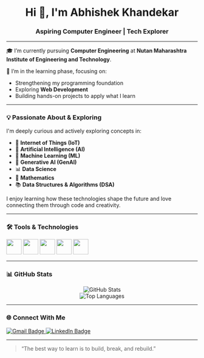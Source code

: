 <h1 align="center">Hi 👋, I'm Abhishek Khandekar</h1>
<h3 align="center">Aspiring Computer Engineer | Tech Explorer</h3>

---

🎓 I’m currently pursuing **Computer Engineering** at **Nutan Maharashtra Institute of Engineering and Technology**.

🌱 I’m in the learning phase, focusing on:
- Strengthening my programming foundation
- Exploring **Web Development**
- Building hands-on projects to apply what I learn

---

### 💡 Passionate About & Exploring

I'm deeply curious and actively exploring concepts in:

- 🔌 **Internet of Things (IoT)**
- 🧠 **Artificial Intelligence (AI)**
- 🧬 **Machine Learning (ML)**
- 🤖 **Generative AI (GenAI)**
- 📊 **Data Science**
- 📐 **Mathematics**
- 📚 **Data Structures & Algorithms (DSA)**

I enjoy learning how these technologies shape the future and love connecting them through code and creativity.

---

### 🛠️ Tools & Technologies

<p align="left">
  <img src="https://cdn.jsdelivr.net/gh/devicons/devicon/icons/html5/html5-original.svg" width="40" height="40"/>
  <img src="https://cdn.jsdelivr.net/gh/devicons/devicon/icons/css3/css3-original.svg" width="40" height="40"/>
  <img src="https://cdn.jsdelivr.net/gh/devicons/devicon/icons/javascript/javascript-original.svg" width="40" height="40"/>
  <img src="https://cdn.jsdelivr.net/gh/devicons/devicon/icons/python/python-original.svg" width="40" height="40"/>
  <img src="https://cdn.jsdelivr.net/gh/devicons/devicon/icons/java/java-original.svg" width="40" height="40"/>
</p>

---

### 📊 GitHub Stats

<p align="center">
  <img src="https://github-readme-stats.vercel.app/api?username=AbhishekKhandekar&show_icons=true&theme=tokyonight" alt="GitHub Stats" />
  <br/>
  <img src="https://github-readme-stats.vercel.app/api/top-langs/?username=AbhishekKhandekar&layout=compact&theme=tokyonight" alt="Top Languages" />
</p>

---

### 🌐 Connect With Me

<p align="left">
  <a href="mailto:khandekarabhishek11@gmail.com">
    <img src="https://img.shields.io/badge/Gmail-D14836?style=for-the-badge&logo=gmail&logoColor=white" alt="Gmail Badge"/>
  </a>
  <a href="https://www.linkedin.com/in/abhishek-khandekar-182496335" target="_blank">
    <img src="https://img.shields.io/badge/LinkedIn-0077B5?style=for-the-badge&logo=linkedin&logoColor=white" alt="LinkedIn Badge"/>
  </a>
</p>

---

> “The best way to learn is to build, break, and rebuild.”
